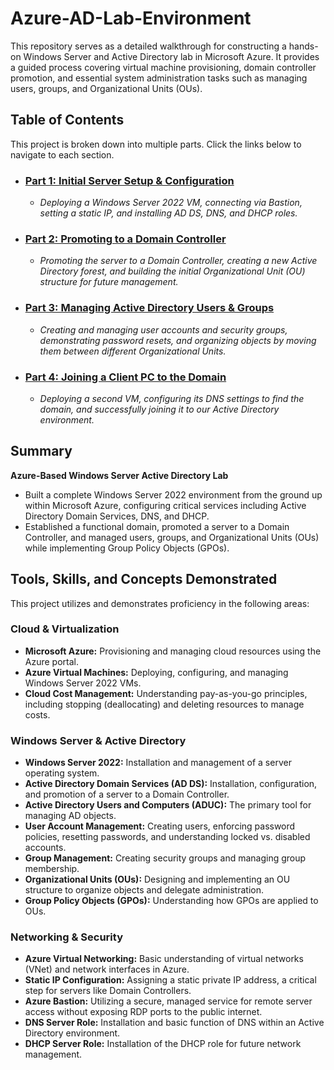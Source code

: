 # Azure-AD-Lab-Environment
This repository serves as a detailed walkthrough for constructing a hands-on Windows Server and Active Directory lab in Microsoft Azure. It provides a guided process covering virtual machine provisioning, domain controller promotion, and essential system administration tasks such as managing users, groups, and Organizational Units (OUs).

## Table of Contents

This project is broken down into multiple parts. Click the links below to navigate to each section.

*   ### [Part 1: Initial Server Setup & Configuration](./Part-1-Server-Setup.md)
    *   *Deploying a Windows Server 2022 VM, connecting via Bastion, setting a static IP, and installing AD DS, DNS, and DHCP roles.*
*   ### [Part 2: Promoting to a Domain Controller](./Part-2-Domain-Controller.md)
    *   *Promoting the server to a Domain Controller, creating a new Active Directory forest, and building the initial Organizational Unit (OU) structure for future management.*
*   ### [Part 3: Managing Active Directory Users & Groups](./Part-3-AD-Management.md)
    *   *Creating and managing user accounts and security groups, demonstrating password resets, and organizing objects by moving them between different Organizational Units.*
*   ### [Part 4: Joining a Client PC to the Domain](./Part-4-Joining-Client-to-Domain.md)
    *   *Deploying a second VM, configuring its DNS settings to find the domain, and successfully joining it to our Active Directory environment.*

## Summary

**Azure-Based Windows Server Active Directory Lab**
*   Built a complete Windows Server 2022 environment from the ground up within Microsoft Azure, configuring critical services including Active Directory Domain Services, DNS, and DHCP.
*   Established a functional domain, promoted a server to a Domain Controller, and managed users, groups, and Organizational Units (OUs) while implementing Group Policy Objects (GPOs).

## Tools, Skills, and Concepts Demonstrated

This project utilizes and demonstrates proficiency in the following areas:

### Cloud & Virtualization
*   **Microsoft Azure:** Provisioning and managing cloud resources using the Azure portal.
*   **Azure Virtual Machines:** Deploying, configuring, and managing Windows Server 2022 VMs.
*   **Cloud Cost Management:** Understanding pay-as-you-go principles, including stopping (deallocating) and deleting resources to manage costs.

### Windows Server & Active Directory
*   **Windows Server 2022:** Installation and management of a server operating system.
*   **Active Directory Domain Services (AD DS):** Installation, configuration, and promotion of a server to a Domain Controller.
*   **Active Directory Users and Computers (ADUC):** The primary tool for managing AD objects.
*   **User Account Management:** Creating users, enforcing password policies, resetting passwords, and understanding locked vs. disabled accounts.
*   **Group Management:** Creating security groups and managing group membership.
*   **Organizational Units (OUs):** Designing and implementing an OU structure to organize objects and delegate administration.
*   **Group Policy Objects (GPOs):** Understanding how GPOs are applied to OUs.

### Networking & Security
*   **Azure Virtual Networking:** Basic understanding of virtual networks (VNet) and network interfaces in Azure.
*   **Static IP Configuration:** Assigning a static private IP address, a critical step for servers like Domain Controllers.
*   **Azure Bastion:** Utilizing a secure, managed service for remote server access without exposing RDP ports to the public internet.
*   **DNS Server Role:** Installation and basic function of DNS within an Active Directory environment.
*   **DHCP Server Role:** Installation of the DHCP role for future network management.
